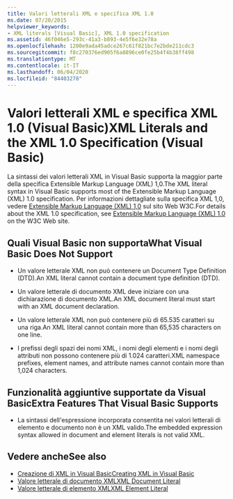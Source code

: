```yaml
---
title: Valori letterali XML e specifica XML 1.0
ms.date: 07/20/2015
helpviewer_keywords:
- XML literals [Visual Basic], XML 1.0 specification
ms.assetid: 46f046e5-293c-41a3-b893-4e5f6e32e78a
ms.openlocfilehash: 1200e9ada45adce267c61f821bc7e2bde211cdc3
ms.sourcegitcommit: f8c270376ed905f6a8896ce0fe25b4f4b38ff498
ms.translationtype: MT
ms.contentlocale: it-IT
ms.lasthandoff: 06/04/2020
ms.locfileid: "84403278"
---
```

# <a name="xml-literals-and-the-xml-10-specification-visual-basic"></a><span data-ttu-id="20b34-102">Valori letterali XML e specifica XML 1.0 (Visual Basic)</span><span class="sxs-lookup"><span data-stu-id="20b34-102">XML Literals and the XML 1.0 Specification (Visual Basic)</span></span>
<span data-ttu-id="20b34-103">La sintassi dei valori letterali XML in Visual Basic supporta la maggior parte della specifica Extensible Markup Language (XML) 1,0.</span><span class="sxs-lookup"><span data-stu-id="20b34-103">The XML literal syntax in Visual Basic supports most of the Extensible Markup Language (XML) 1.0 specification.</span></span> <span data-ttu-id="20b34-104">Per informazioni dettagliate sulla specifica XML 1,0, vedere [Extensible Markup Language (XML) 1,0](https://www.w3.org/TR/xml) sul sito Web W3C.</span><span class="sxs-lookup"><span data-stu-id="20b34-104">For details about the XML 1.0 specification, see [Extensible Markup Language (XML) 1.0](https://www.w3.org/TR/xml) on the W3C Web site.</span></span>  
  
## <a name="what-visual-basic-does-not-support"></a><span data-ttu-id="20b34-105">Quali Visual Basic non supporta</span><span class="sxs-lookup"><span data-stu-id="20b34-105">What Visual Basic Does Not Support</span></span>  
  
- <span data-ttu-id="20b34-106">Un valore letterale XML non può contenere un Document Type Definition (DTD).</span><span class="sxs-lookup"><span data-stu-id="20b34-106">An XML literal cannot contain a document type definition (DTD).</span></span>  
  
- <span data-ttu-id="20b34-107">Un valore letterale di documento XML deve iniziare con una dichiarazione di documento XML.</span><span class="sxs-lookup"><span data-stu-id="20b34-107">An XML document literal must start with an XML document declaration.</span></span>  
  
- <span data-ttu-id="20b34-108">Un valore letterale XML non può contenere più di 65.535 caratteri su una riga.</span><span class="sxs-lookup"><span data-stu-id="20b34-108">An XML literal cannot contain more than 65,535 characters on one line.</span></span>  
  
- <span data-ttu-id="20b34-109">I prefissi degli spazi dei nomi XML, i nomi degli elementi e i nomi degli attributi non possono contenere più di 1.024 caratteri.</span><span class="sxs-lookup"><span data-stu-id="20b34-109">XML namespace prefixes, element names, and attribute names cannot contain more than 1,024 characters.</span></span>  
  
## <a name="extra-features-that-visual-basic-supports"></a><span data-ttu-id="20b34-110">Funzionalità aggiuntive supportate da Visual Basic</span><span class="sxs-lookup"><span data-stu-id="20b34-110">Extra Features That Visual Basic Supports</span></span>  
  
- <span data-ttu-id="20b34-111">La sintassi dell'espressione incorporata consentita nei valori letterali di elemento e documento non è un XML valido.</span><span class="sxs-lookup"><span data-stu-id="20b34-111">The embedded expression syntax allowed in document and element literals is not valid XML.</span></span>  
  
## <a name="see-also"></a><span data-ttu-id="20b34-112">Vedere anche</span><span class="sxs-lookup"><span data-stu-id="20b34-112">See also</span></span>

- [<span data-ttu-id="20b34-113">Creazione di XML in Visual Basic</span><span class="sxs-lookup"><span data-stu-id="20b34-113">Creating XML in Visual Basic</span></span>](creating-xml.md)
- [<span data-ttu-id="20b34-114">Valore letterale di documento XML</span><span class="sxs-lookup"><span data-stu-id="20b34-114">XML Document Literal</span></span>](../../../language-reference/xml-literals/xml-document-literal.md)
- [<span data-ttu-id="20b34-115">Valore letterale di elemento XML</span><span class="sxs-lookup"><span data-stu-id="20b34-115">XML Element Literal</span></span>](../../../language-reference/xml-literals/xml-element-literal.md)
